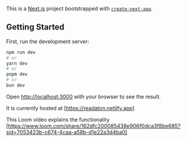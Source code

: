 This is a [Next.js](https://nextjs.org) project bootstrapped with [`create-next-app`](https://nextjs.org/docs/app/api-reference/cli/create-next-app).

## Getting Started

First, run the development server:

```bash
npm run dev
# or
yarn dev
# or
pnpm dev
# or
bun dev
```

Open [http://localhost:3000](http://localhost:3000) with your browser to see the result.

It is currently hosted at [https://readaton.netlify.app]

This Loom video explains the functionality [https://www.loom.com/share/162dfc200085438e906f0dca3f8be685?sid=7053423b-c674-4caa-a58b-d1e22a3d4ba0]

